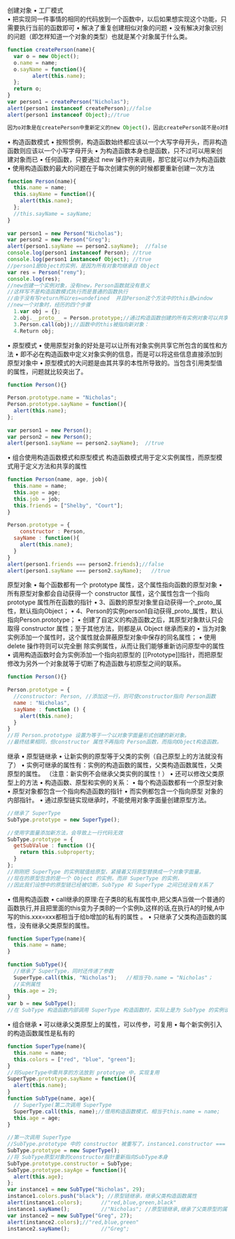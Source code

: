 创建对象 
• 工厂模式    
• 把实现同一件事情的相同的代码放到一个函数中，以后如果想实现这个功能，只需要执行当前的函数即可
• 解决了重复创建相似对象的问题
• 没有解决对象识别的问题（即怎样知道一个对象的类型）也就是某个对象属于什么类。

```javascript
function createPerson(name){ 
  var o = new Object();
  o.name = name;
  o.sayName = function(){ 
        alert(this.name);
  };
  return o;
} 
var person1 = createPerson("Nicholas"); 
alert(person1 instanceof createPerson);//false
alert(person1 instanceof Object);//true

因为o对象是在createPerson中重新定义的new Object()，因此createPerson就不是o对象的原型了。
```

• 构造函数模式 
• 按照惯例，构造函数始终都应该以一个大写字母开头，而非构造函数则应该以一个小写字母开头
• 为构造函数本身也是函数，只不过可以用来创建对象而已
• 任何函数，只要通过 new 操作符来调用，那它就可以作为构造函数
• 使用构造函数的最大的问题在于每次创建实例的时候都要重新创建一次方法

```javascript
function Person(name){
  this.name = name;
  this.sayName = function(){ 
    alert(this.name);
  };
  //this.sayName = sayName;
} 
 
var person1 = new Person("Nicholas"); 
var person2 = new Person("Greg"); 
alert(person1.sayName == person2.sayName);  //false
console.log(person1 instanceof Person); //true
console.log(person1 instanceof Object); //true
//person1是Object的实例，是因为所有对象均继承自 Object 
var res = Person("remy");
console.log(res);
//new创建一个实例对象，没有new，Person函数就没有意义
//这样写不是构造函数模式执行而是普通的函数执行 
//由于没有写return所以res=undefined  并且Person这个方法中的this是window
//new一个对象时，经历的四个步骤
  1.var obj = {};
  2.obj.__proto__ = Person.prototype;//通过构造函数创建的所有实例对象可以共享相同的原型。
  3.Person.call(obj);//函数中的this被指向新对象：
  4.Return obj;
```

• 原型模式
• 使用原型对象的好处是可以让所有对象实例共享它所包含的属性和方法
• 即不必在构造函数中定义对象实例的信息，而是可以将这些信息直接添加到原型对象中
• 原型模式的大问题是由其共享的本性所导致的。当包含引用类型值的属性，问题就比较突出了。

```javascript
function Person(){} 
 
Person.prototype.name = "Nicholas";
Person.prototype.sayName = function(){
  alert(this.name); 
}; 
 
var person1 = new Person();
var person2 = new Person();
alert(person1.sayName == person2.sayName);  //true 
```

• 组合使用构造函数模式和原型模式 
构造函数模式用于定义实例属性，而原型模式用于定义方法和共享的属性

```javascript
function Person(name, age, job){
  this.name = name;
  this.age = age;
  this.job = job;
  this.friends = ["Shelby", "Court"];
} 
 
Person.prototype = {
    constructor : Person,
  sayName : function(){
    alert(this.name);
  } 
} 
alert(person1.friends === person2.friends);//false
alert(person1.sayName === person2.sayName);   //true 
```

原型对象
• 每个函数都有一个 prototype 属性，这个属性指向函数的原型对象
• 所有原型对象都会自动获得一个 constructor 属性，这个属性包含一个指向 prototype 属性所在函数的指针
• 3、函数的原型对象里自动获得一个_proto_属性，默认指向Object；
• 4、Person的实例person1自动获得_proto_属性，默认指向Person.prototype；
• 创建了自定义的构造函数之后，其原型对象默认只会取得 constructor 属性；至于其他方法，则都是从 Object 继承而来的
• 当为对象实例添加一个属性时，这个属性就会屏蔽原型对象中保存的同名属性；
• 使用 delete 操作符则可以完全删 除实例属性，从而让我们能够重新访问原型中的属性
• 调用构造函数时会为实例添加一个指向初原型的 [[Prototype]]指针，而把原型修改为另外一个对象就等于切断了构造函数与初原型之间的联系。 

```javascript
function Person(){} 
 
Person.prototype = {
  //constructor: Person, //添加这一行，则可使constructor指向 Person函数
  name : "Nicholas",
  sayName : function () {
    alert(this.name);
  }
}
//将 Person.prototype 设置为等于一个以对象字面量形式创建的新对象。
//最终结果相同，但constructor 属性不再指向 Person函数，而指向Object构造函数。
```

继承
• 原型链继承
• 让新实例的原型等于父类的实例（自己原型上的方法就没有了）
• 实例可继承的属性有：实例的构造函数的属性，父类构造函数属性，父类原型的属性。
（注意：新实例不会继承父类实例的属性！）
• 还可以修改父类原型上的方法
• 构造函数、原型和实例的关系：
• 每个构造函数都有一个原型对象
• 原型对象都包含一个指向构造函数的指针
• 而实例都包含一个指向原型 对象的内部指针。
• 通过原型链实现继承时，不能使用对象字面量创建原型方法。

```javascript
//继承了 SuperType 
SubType.prototype = new SuperType(); 
 
//使用字面量添加新方法，会导致上一行代码无效
SubType.prototype = {
  getSubValue : function (){
    return this.subproperty;
  }
};
//刚刚把 SuperType 的实例赋值给原型，紧接着又将原型替换成一个对象字面量。
//现在的原型包含的是一个 Object 的实例，而非 SuperType 的实例，
//因此我们设想中的原型链已经被切断，SubType 和 SuperType 之间已经没有关系了
```

• 借用构造函数 
• call继承的原理:在子类B的私有属性中,把父类A当做一个普通的函数执行,并且把里面的this变为子类B的一个实例b,这样的话,在执行A的时候,A中写的this.xxx=xxx都相当于给b增加的私有的属性    。
• 只继承了父类构造函数的属性，没有继承父类原型的属性。

```javascript
function SuperType(name){
  this.name = name;
} 
 
function SubType(){       
  //继承了 SuperType，同时还传递了参数
  SuperType.call(this, "Nicholas");   //相当于b.name = "Nicholas"；
  //实例属性
  this.age = 29;
} 
var b = new SubType();
//在 SubType 构造函数内部调用 SuperType 构造函数时，实际上是为 SubType 的实例设置了 name 属性
```

• 组合继承 
• 可以继承父类原型上的属性，可以传参，可复用
• 每个新实例引入的构造函数属性是私有的

```javascript
function SuperType(name){
  this.name = name;
  this.colors = ["red", "blue", "green"];
} 
//将SuperType中需共享的方法放到 prototype 中，实现复用
SuperType.prototype.sayName = function(){
  alert(this.name); 
}
function SubType(name, age){   
  // SuperType(第二次调用 SuperType
  SuperType.call(this, name);//借用构造函数模式，相当于this.name = name;
  this.age = age;
} 
 
//第一次调用 SuperType
//SubType.prototype 中的 constructor 被重写了，instance1.constructor === SuperType
SubType.prototype = new SuperType();
//将 SubType原型对象的constructor指针重新指向SubType本身
SubType.prototype.constructor = SubType;
SubType.prototype.sayAge = function(){
  alert(this.age);
};
var instance1 = new SubType("Nicholas", 29); 
instance1.colors.push("black"); //原型链继承，继承父类构造函数属性
alert(instance1.colors);      //"red,blue,green,black" 
instance1.sayName();          //"Nicholas"; //原型链继承,继承了父类原型的属性。
var instance2 = new SubType("Greg", 27); 
alert(instance2.colors);//"red,blue,green"
instance2.sayName();          //"Greg";
```